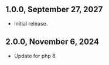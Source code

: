 1.0.0, September 27, 2027
------------------------

- Initial release.

2.0.0, November 6, 2024
------------------------

- Update for php 8.